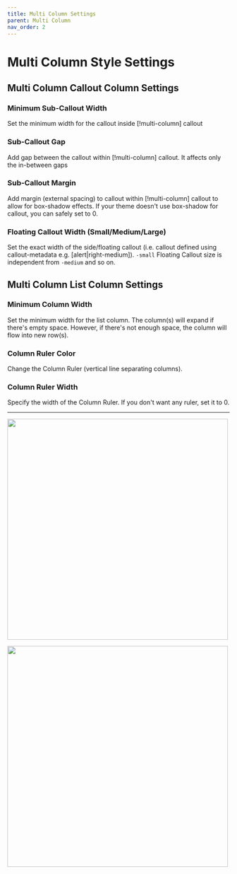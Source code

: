 ```yaml
---
title: Multi Column Settings
parent: Multi Column
nav_order: 2
---
```


# Multi Column Style Settings

## Multi Column Callout Column Settings

### Minimum Sub-Callout Width
Set the minimum width for the callout inside [!multi-column] callout

### Sub-Callout Gap
Add gap between the callout within [!multi-column] callout. It affects only the in-between gaps

### Sub-Callout Margin
Add margin (external spacing) to callout within [!multi-column] callout to allow for box-shadow effects. If your theme doesn't use box-shadow for callout, you can safely set to 0.

### Floating Callout Width (Small/Medium/Large)
Set the exact width of the side/floating callout (i.e. callout defined using callout-metadata e.g. [alert|right-medium]). `-small` Floating Callout size is independent from `-medium` and so on.


## Multi Column List Column Settings

### Minimum Column Width
Set the minimum width for the list column. The column(s) will expand if there's empty space. However, if there's not enough space, the column will flow into new row(s).

### Column Ruler Color
Change the Column Ruler (vertical line separating columns).

### Column Ruler Width
Specify the width of the Column Ruler. If you don't want any ruler, set it to 0.


---

<img src="https://raw.githubusercontent.com/efemkay/obsidian-modular-css-layout/main/docs/assets/multi-column-callout-settings.png" width="500">
<p></p>
<img src="https://raw.githubusercontent.com/efemkay/obsidian-modular-css-layout/main/docs/assets/multi-column-list-settings.png" width="500">
